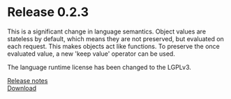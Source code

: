 Release 0.2.3
=============

This is a significant change in language semantics. Object values are stateless
by default, which means they are not preserved, but evaluated on each request.
This makes objects act like functions. To preserve the once evaluated value, a
new 'keep value' operator can be used.

The language runtime license has been changed to the LGPLv3.

[Release notes](/releases/0.2.3.html)  
[Download](/downloads.html)
